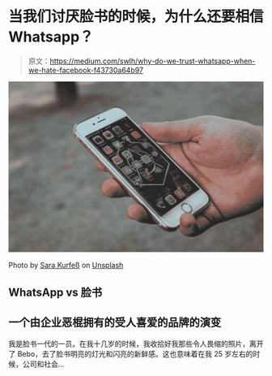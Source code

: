 # 当我们讨厌脸书的时候，为什么还要相信 Whatsapp？

> 原文：<https://medium.com/swlh/why-do-we-trust-whatsapp-when-we-hate-facebook-f43730a64b97>

![](img/dcec5690f9ef9f4baf93f4ce8d9d7736.png)

Photo by [Sara Kurfeß](https://unsplash.com/@stereophototyp?utm_source=unsplash&utm_medium=referral&utm_content=creditCopyText) on [Unsplash](https://unsplash.com/search/photos/whatsapp?utm_source=unsplash&utm_medium=referral&utm_content=creditCopyText)

## WhatsApp vs 脸书

## 一个由企业恶棍拥有的受人喜爱的品牌的演变

我是脸书一代的一员。在我十几岁的时候，我收拾好我那些令人畏缩的照片，离开了 Bebo，去了脸书明亮的灯光和闪亮的新鲜感。这也意味着在我 25 岁左右的时候，公司和社会…